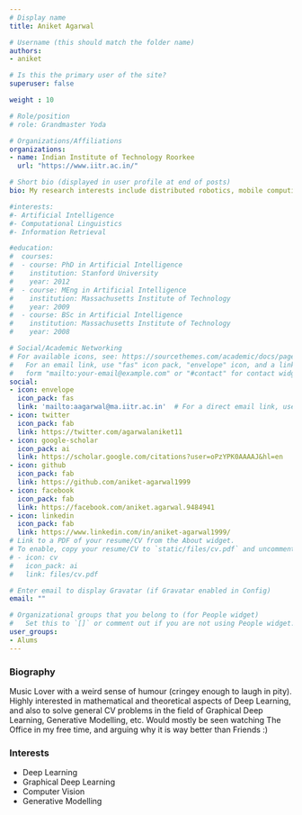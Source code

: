 ```yaml
---
# Display name
title: Aniket Agarwal

# Username (this should match the folder name)
authors:
- aniket

# Is this the primary user of the site?
superuser: false

weight : 10

# Role/position
# role: Grandmaster Yoda

# Organizations/Affiliations
organizations:
- name: Indian Institute of Technology Roorkee
  url: "https://www.iitr.ac.in/"

# Short bio (displayed in user profile at end of posts)
bio: My research interests include distributed robotics, mobile computing and programmable matter.

#interests:
#- Artificial Intelligence
#- Computational Linguistics
#- Information Retrieval

#education:
#  courses:
#  - course: PhD in Artificial Intelligence
#    institution: Stanford University
#    year: 2012
#  - course: MEng in Artificial Intelligence
#    institution: Massachusetts Institute of Technology
#    year: 2009
#  - course: BSc in Artificial Intelligence
#    institution: Massachusetts Institute of Technology
#    year: 2008

# Social/Academic Networking
# For available icons, see: https://sourcethemes.com/academic/docs/page-builder/#icons
#   For an email link, use "fas" icon pack, "envelope" icon, and a link in the
#   form "mailto:your-email@example.com" or "#contact" for contact widget.
social:
- icon: envelope
  icon_pack: fas
  link: 'mailto:aagarwal@ma.iitr.ac.in'  # For a direct email link, use "mailto:test@example.org".
- icon: twitter
  icon_pack: fab
  link: https://twitter.com/agarwalaniket11
- icon: google-scholar
  icon_pack: ai
  link: https://scholar.google.com/citations?user=oPzYPK0AAAAJ&hl=en
- icon: github
  icon_pack: fab
  link: https://github.com/aniket-agarwal1999
- icon: facebook
  icon_pack: fab
  link: https://facebook.com/aniket.agarwal.9484941
- icon: linkedin
  icon_pack: fab
  link: https://www.linkedin.com/in/aniket-agarwal1999/
# Link to a PDF of your resume/CV from the About widget.
# To enable, copy your resume/CV to `static/files/cv.pdf` and uncomment the lines below.
# - icon: cv
#   icon_pack: ai
#   link: files/cv.pdf

# Enter email to display Gravatar (if Gravatar enabled in Config)
email: ""

# Organizational groups that you belong to (for People widget)
#   Set this to `[]` or comment out if you are not using People widget.
user_groups:
- Alums
---
```


### Biography

Music Lover with a weird sense of humour (cringey enough to laugh in pity). Highly interested in mathematical and theoretical aspects of Deep Learning, and also to solve general CV problems in the field of Graphical Deep Learning, Generative Modelling, etc. Would mostly be seen watching The Office in my free time, and arguing why it is way better than Friends :)

### Interests

- Deep Learning
- Graphical Deep Learning
- Computer Vision
- Generative Modelling

